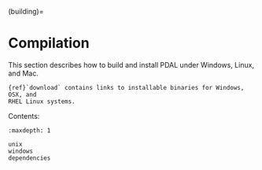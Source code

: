 (building)=

# Compilation

This section describes how to build and install PDAL under Windows, Linux,
and Mac.

```{seealso}
{ref}`download` contains links to installable binaries for Windows, OSX, and
RHEL Linux systems.
```

Contents:

```{toctree}
:maxdepth: 1

unix
windows
dependencies
```
